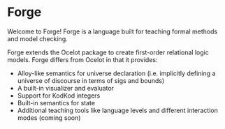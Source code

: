 # Forge

Welcome to Forge! Forge is a language built for teaching formal methods and model checking.

Forge extends the Ocelot package to create first-order relational logic models. Forge differs from Ocelot in that it provides:
- Alloy-like semantics for universe declaration (i.e. implicitly defining a universe of discourse in terms of sigs and bounds)
- A built-in visualizer and evaluator
- Support for KodKod integers
- Built-in semantics for state
- Additional teaching tools like language levels and different interaction modes (coming soon)

<!-- ## Installation

```
$ cd [Path-To-Repo]/forge
$ raco pkg install
```

## Backwards Compatibility

- You can wrap the entirety of a forge file with the old syntax in `/*$ ...decls... */` to get the exact same behavior. I call this escaping to s-expressions.
- This can be used to wrap:
    - A sequence of Decls like `/*$ (declare-sig ...) (run ...) */`
    - A single expr like `pred blah { /*$(some foo)*/ }`
- Can also use `//$ ...` or `--$ ...` to escape a single line.

## Language Goals (PLEASE EDIT+REORDER)

Forge aims to make formal methods more teachable by meeting the following design goals:
- From discussions w/ Tim
  - Built-in state/transition syntax+semantics
  - Help avoid the unbounded universal quantifier problem
  - Maintain compositionality
  - Allow for separation of concerns between objects (ex: States) and the relations/structure between then (ex: Transitions)
  - Avoidance of "global" values like facts
- From "The Human in Formal Methods"
  - Encourage exploration
  - Provide reasonable error/type/lint messages
  - Familiar syntax/semantics
  - Enable testing specifications by running them against first-class models (which may be hidden from the student)
  - Enable controlled exposure to concepts via language levels
- Other ideas
  - Hide underlying concepts like relational representation from the user?
  - In general, separate semantic/ontological concerns from bound-related concerns -->

